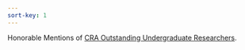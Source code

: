 ```yaml
---
sort-key: 1
---
```

Honorable Mentions of [CRA Outstanding Undergraduate Researchers](https://cra.org/about/awards/outstanding-undergraduate-researcher-award/#2021).
